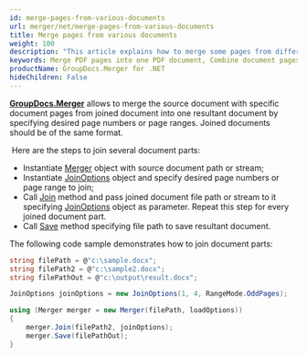 ```yaml
---
id: merge-pages-from-various-documents
url: merger/net/merge-pages-from-various-documents
title: Merge pages from various documents
weight: 100
description: "This article explains how to merge some pages from different documents into single PDF, DOCX, Excel or PowerPoint document using GroupDocs.Merger for .NET."
keywords: Merge PDF pages into one PDF document, Combine document pages into single document, Merge pages into document using GroupDocs.Merger for .NET
productName: GroupDocs.Merger for .NET
hideChildren: False
---
```

**[GroupDocs.Merger](https://products.groupdocs.com/merger/net)** allows to merge the source document with specific document pages from joined document into one resultant document by specifying desired page numbers or page ranges. Joined documents should be of the same format.

 Here are the steps to join several document parts:

*   Instantiate [Merger](https://reference.groupdocs.com/merger/net/groupdocs.merger/merger) object with source document path or stream;
*   Instantiate [JoinOptions](https://reference.groupdocs.com/merger/net/groupdocs.merger.domain.options/joinoptions) object and specify desired page numbers or page range to join;
*   Call [Join](https://reference.groupdocs.com/merger/net/groupdocs.merger/merger/join/#join_3) method and pass joined document file path or stream to it specifying [JoinOptions](https://reference.groupdocs.com/merger/net/groupdocs.merger.domain.options/joinoptions) object as parameter. Repeat this step for every joined document part.
*   Call [Save](https://reference.groupdocs.com/merger/net/groupdocs.merger/merger/save/#save_1) method specifying file path to save resultant document.

The following code sample demonstrates how to join document parts:

```csharp
string filePath = @"c:\sample.docx";
string filePath2 = @"c:\sample2.docx";
string filePathOut = @"c:\output\result.docx";

JoinOptions joinOptions = new JoinOptions(1, 4, RangeMode.OddPages);

using (Merger merger = new Merger(filePath, loadOptions))
{
    merger.Join(filePath2, joinOptions);
    merger.Save(filePathOut);
}
```
